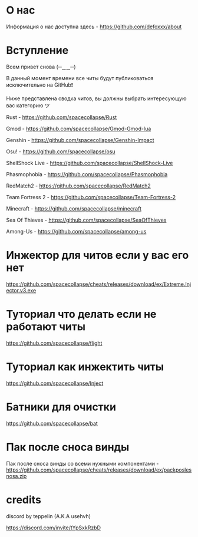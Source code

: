 # О нас

Информация о нас доступна здесь - https://github.com/defoxxx/about

# Вступление

Всем привет снова (─‿‿─)

В данный момент времени все читы будут публиковаться исключительно на GitHub❗

Ниже представлена сводка читов, вы должны выбрать интересующую вас категорию ツ 

Rust - https://github.com/spacecollapse/Rust

Gmod - https://github.com/spacecollapse/Gmod-Gmod-lua

Genshin - https://github.com/spacecollapse/Genshin-Impact

Osu! - https://github.com/spacecollapse/osu

ShellShock Live - https://github.com/spacecollapse/ShellShock-Live

Phasmophobia - https://github.com/spacecollapse/Phasmophobia

RedMatch2 - https://github.com/spacecollapse/RedMatch2

Team Fortress 2 - https://github.com/spacecollapse/Team-Fortress-2

Minecraft - https://github.com/spacecollapse/minecraft

Sea Of Thieves - https://github.com/spacecollapse/SeaOfThieves

Among-Us - https://github.com/spacecollapse/among-us


# Инжектор для читов если у вас его нет
https://github.com/spacecollapse/cheats/releases/download/ex/Extreme.Injector.v3.exe

# Туториал что делать если не работают читы 
https://github.com/spacecollapse/flight

# Туториал как инжектить читы
https://github.com/spacecollapse/Inject

# Батники для очистки
https://github.com/spacecollapse/bat

# Пак после сноса винды

Пак после сноса винды со всеми нужными компонентами - https://github.com/spacecollapse/cheats/releases/download/ex/packposlesnosa.zip

# credits
discord by teppelin (A.K.A usehvh) 

https://discord.com/invite/tYpSxkRzbD
